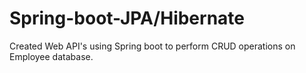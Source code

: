 # Spring-boot-JPA/Hibernate

Created Web API's using Spring boot to perform CRUD operations on Employee database.
